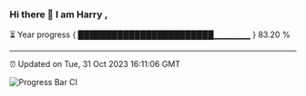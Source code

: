 ### Hi there 👋 I am Harry , 

⏳ Year progress { ████████████████████████▁▁▁▁▁▁ } 83.20 %

---

⏰ Updated on Tue, 31 Oct 2023 16:11:06 GMT

![Progress Bar CI](https://github.com/duykhang68/duykhang68/workflows/Progress%20Bar%20CI/badge.svg)
